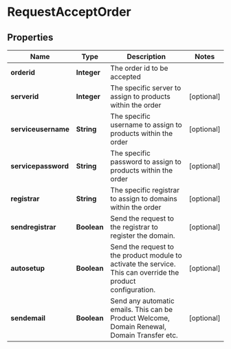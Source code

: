
# RequestAcceptOrder

## Properties
Name | Type | Description | Notes
------------ | ------------- | ------------- | -------------
**orderid** | **Integer** | The order id to be accepted | 
**serverid** | **Integer** | The specific server to assign to products within the order |  [optional]
**serviceusername** | **String** | The specific username to assign to products within the order |  [optional]
**servicepassword** | **String** | The specific password to assign to products within the order |  [optional]
**registrar** | **String** | The specific registrar to assign to domains within the order |  [optional]
**sendregistrar** | **Boolean** | Send the request to the registrar to register the domain. |  [optional]
**autosetup** | **Boolean** | Send the request to the product module to activate the service. This can override the product configuration. |  [optional]
**sendemail** | **Boolean** | Send any automatic emails. This can be Product Welcome, Domain Renewal, Domain Transfer etc. |  [optional]



